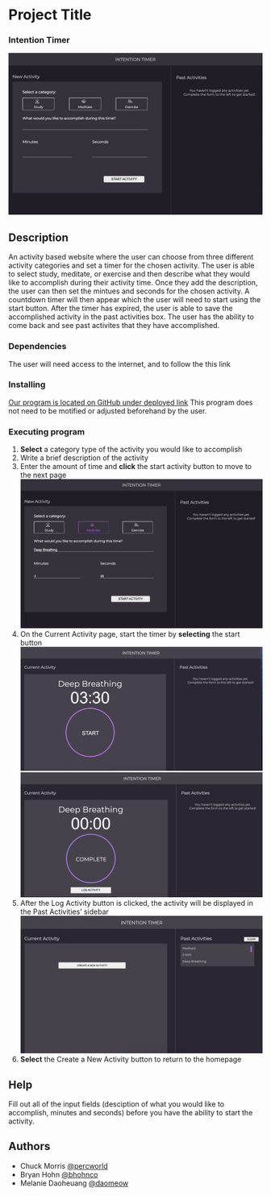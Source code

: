 # Project Title
### Intention Timer
![intentionTimer1](./assets/intentionTimer1.png)

## Description
An activity based website where the user can choose from three different activity categories and set a timer for the chosen activity. The user is able to select study, meditate, or exercise and then describe what they would like to accomplish during their activity time. Once they add the description, the user can then set the mintues and seconds for the chosen activity. A countdown timer will then appear which the user will need to start using the start button. After the timer has expired, the user is able to save the accomplished activity in the past activities box. The user has the ability to come back and see past activites that they have accomplished.

### Dependencies
The user will need access to the internet, and to follow the this link

### Installing
[Our program is located on GitHub under deployed link](https://daomeow.github.io/intention-timer/)
This program does not need to be motified or adjusted beforehand by the user.

### Executing program
1. **Select** a category type of the activity you would like to accomplish
2. Write a brief description of the activity
3. Enter the amount of time and **click** the start activity button to move to the next page
![intentionTimer2](./assets/intentionTimer2.png)
4. On the Current Activity page, start the timer by **selecting** the start button
![intentionTimer3](./assets/intentionTimer3.png)
![intentionTimer4](./assets/intentionTimer4.png)
5. After the Log  Activity button is clicked, the activity will be displayed in the Past Activities’ sidebar
![intentionTimer5](./assets/intentionTimer5.png)
6. **Select** the Create a New Activity button to return to the homepage 

## Help
Fill out all of the input fields (desciption of what you would like to accomplish, minutes and seconds) before you have the ability to start the activity.

## Authors
* Chuck Morris [@percworld](https://github.com/percworld)
* Bryan Hohn [@bhohnco](https://github.com/bhohnco)
* Melanie Daoheuang [@daomeow](https://github.com/daomeow)

